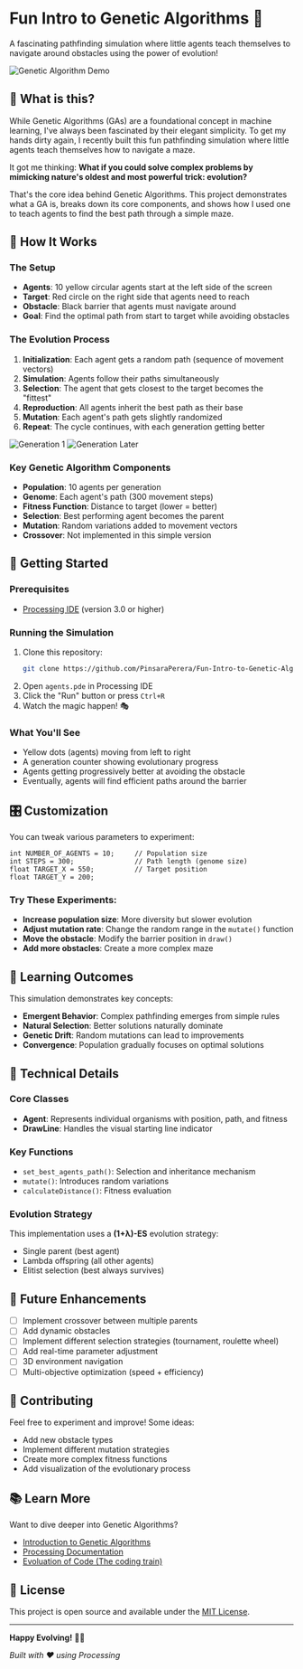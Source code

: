 # Fun Intro to Genetic Algorithms 🧬

A fascinating pathfinding simulation where little agents teach themselves to navigate around obstacles using the power of evolution!

![Genetic Algorithm Demo](GA.gif)

## 🎯 What is this?

While Genetic Algorithms (GAs) are a foundational concept in machine learning, I've always been fascinated by their elegant simplicity. To get my hands dirty again, I recently built this fun pathfinding simulation where little agents teach themselves how to navigate a maze.

It got me thinking: **What if you could solve complex problems by mimicking nature's oldest and most powerful trick: evolution?**

That's the core idea behind Genetic Algorithms. This project demonstrates what a GA is, breaks down its core components, and shows how I used one to teach agents to find the best path through a simple maze.

## 🔬 How It Works

### The Setup
- **Agents**: 10 yellow circular agents start at the left side of the screen
- **Target**: Red circle on the right side that agents need to reach
- **Obstacle**: Black barrier that agents must navigate around
- **Goal**: Find the optimal path from start to target while avoiding obstacles

### The Evolution Process

1. **Initialization**: Each agent gets a random path (sequence of movement vectors)
2. **Simulation**: Agents follow their paths simultaneously
3. **Selection**: The agent that gets closest to the target becomes the "fittest"
4. **Reproduction**: All agents inherit the best path as their base
5. **Mutation**: Each agent's path gets slightly randomized
6. **Repeat**: The cycle continues, with each generation getting better

![Generation 1](GA1.png) ![Generation Later](GA2.png)

### Key Genetic Algorithm Components

- **Population**: 10 agents per generation
- **Genome**: Each agent's path (300 movement steps)
- **Fitness Function**: Distance to target (lower = better)
- **Selection**: Best performing agent becomes the parent
- **Mutation**: Random variations added to movement vectors
- **Crossover**: Not implemented in this simple version

## 🚀 Getting Started

### Prerequisites
- [Processing IDE](https://processing.org/download/) (version 3.0 or higher)

### Running the Simulation
1. Clone this repository:
   ```bash
   git clone https://github.com/PinsaraPerera/Fun-Intro-to-Genetic-Algorithms.git
   ```
2. Open `agents.pde` in Processing IDE
3. Click the "Run" button or press `Ctrl+R`
4. Watch the magic happen! 🎭

### What You'll See
- Yellow dots (agents) moving from left to right
- A generation counter showing evolutionary progress
- Agents getting progressively better at avoiding the obstacle
- Eventually, agents will find efficient paths around the barrier

## 🎛️ Customization

You can tweak various parameters to experiment:

```processing
int NUMBER_OF_AGENTS = 10;     // Population size
int STEPS = 300;               // Path length (genome size)
float TARGET_X = 550;          // Target position
float TARGET_Y = 200;
```

### Try These Experiments:
- **Increase population size**: More diversity but slower evolution
- **Adjust mutation rate**: Change the random range in the `mutate()` function
- **Move the obstacle**: Modify the barrier position in `draw()`
- **Add more obstacles**: Create a more complex maze

## 🧠 Learning Outcomes

This simulation demonstrates key concepts:

- **Emergent Behavior**: Complex pathfinding emerges from simple rules
- **Natural Selection**: Better solutions naturally dominate
- **Genetic Drift**: Random mutations can lead to improvements
- **Convergence**: Population gradually focuses on optimal solutions

## 🔧 Technical Details

### Core Classes
- **Agent**: Represents individual organisms with position, path, and fitness
- **DrawLine**: Handles the visual starting line indicator

### Key Functions
- `set_best_agents_path()`: Selection and inheritance mechanism
- `mutate()`: Introduces random variations
- `calculateDistance()`: Fitness evaluation

### Evolution Strategy
This implementation uses a **(1+λ)-ES** evolution strategy:
- Single parent (best agent)
- Lambda offspring (all other agents)
- Elitist selection (best always survives)

## 🎯 Future Enhancements

- [ ] Implement crossover between multiple parents
- [ ] Add dynamic obstacles
- [ ] Implement different selection strategies (tournament, roulette wheel)
- [ ] Add real-time parameter adjustment
- [ ] 3D environment navigation
- [ ] Multi-objective optimization (speed + efficiency)

## 🤝 Contributing

Feel free to experiment and improve! Some ideas:
- Add new obstacle types
- Implement different mutation strategies
- Create more complex fitness functions
- Add visualization of the evolutionary process

## 📚 Learn More

Want to dive deeper into Genetic Algorithms?
- [Introduction to Genetic Algorithms](https://en.wikipedia.org/wiki/Genetic_algorithm)
- [Processing Documentation](https://processing.org/reference/)
- [Evoluation of Code (The coding train)](https://youtu.be/9zfeTw-uFCw?si=WmWqwNFC_gPlAIS1)

## 📄 License

This project is open source and available under the [MIT License]().

---

**Happy Evolving!** 🧬✨

*Built with ❤️ using Processing*